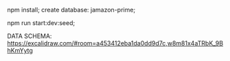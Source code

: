 npm install;
create database: jamazon-prime;

npm run start:dev:seed;

DATA SCHEMA: https://excalidraw.com/#room=a453412eba1da0dd9d7c,w8m81x4aTRbK_9BhKmYytg
